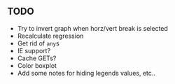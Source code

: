 ## TODO
* Try to invert graph when horz/vert break is selected
* Recalculate regression
* Get rid of `any`s
* IE support?
* Cache GETs?
* Color boxplot
* Add some notes for hiding legends values, etc..